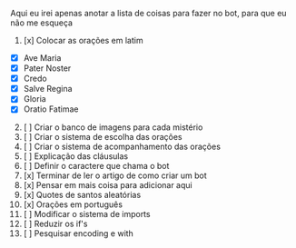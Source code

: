 Aqui eu irei apenas anotar a lista de coisas para fazer no bot, para que eu não me esqueça 

1. [x] Colocar as orações em latim
  - [x] Ave Maria
  - [x] Pater Noster
  - [x] Credo
  - [x] Salve Regina
  - [x] Gloria
  - [x] Oratio Fatimae

2. [ ] Criar o banco de imagens para cada mistério
3. [ ] Criar o sistema de escolha das orações
4. [ ] Criar o sistema de acompanhamento das orações
5. [ ] Explicação das cláusulas
6. [ ] Definir o caractere que chama o bot
7. [x] Terminar de ler o artigo de como criar um bot
8. [x] Pensar em mais coisa para adicionar aqui
9. [x] Quotes de santos aleatórias
10. [x] Orações em português
11. [ ] Modificar o sistema de imports
12. [ ] Reduzir os if's
13. [ ] Pesquisar encoding e with
